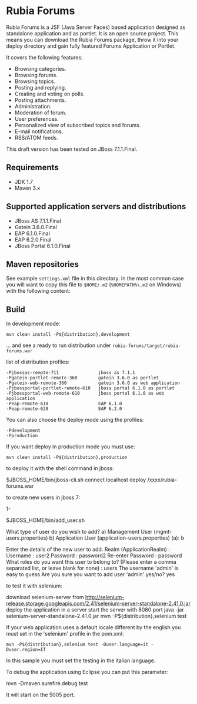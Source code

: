 Rubia Forums
=============
Rubia Forums is a JSF (Java Server Faces) based application designed as standalone application and as portlet.
It is an open source project. This means you can download the Rubia Forums package, throw it into your deploy directory and gain fully featured Forums Application or Portlet.

It covers the following features:

- Browsing categories.
- Browsing forums.
- Browsing topics.
- Posting and replying.
- Creating and voting on polls.
- Posting attachments.
- Administration.
- Moderation of forum.
- User preferences.
- Personalized view of subscribed topics and forums.
- E-mail notifications.
- RSS/ATOM feeds.

This draft version has been tested on JBoss 7.1.1.Final.

Requirements
------------

- JDK 1.7
- Maven 3.x

Supported application servers and distributions
------------

- JBoss AS 7.1.1.Final
- Gatein 3.6.0.Final
- EAP 6.1.0.Final
- EAP 6.2.0.Final
- JBoss Portal 6.1.0.Final


Maven repositories
------------------

See example `settings.xml` file in this directory. In the most common case you will want to copy this file to `$HOME/.m2`
(`%HOMEPATH%\.m2` on Windows) with the following content:

Build
-----

In development mode:

    mvn clean install -P${distribution},development

... and see a ready to run distribution under `rubia-forums/target/rubia-forums.war`

list of distribution profiles:

    -Pjbossas-remote-711               jboss as 7.1.1
    -Pgatein-portlet-remote-360        gatein 3.6.0 as portlet
    -Pgatein-web-remote-360            gatein 3.6.0 as web application  
    -Pjbossportal-portlet-remote-610   jboss portal 6.1.0 as portlet
    -Pjbossportal-web-remote-610       jboss portal 6.1.0 as web application
    -Peap-remote-610                   EAP 6.1.0
    -Peap-remote-620                   EAP 6.2.0

You can also choose the deploy mode using the profiles:

    -Pdevelopment
    -Pproduction
    
If you want deploy in production mode you must use:

    mvn clean install -P${distribution},production
    
to deploy it with the shell command in jboss:

   $JBOSS_HOME/bin/jboss-cli.sh
   connect localhost
   deploy /xxxx/rubia-forums.war
   
 to create new users in jboss 7:

1-

$JBOSS_HOME/bin/add_user.sh

What type of user do you wish to add? 
 a) Management User (mgmt-users.properties) 
 b) Application User (application-users.properties)
(a): b

Enter the details of the new user to add.
Realm (ApplicationRealm) : 
Username : user2
Password : password2
Re-enter Password : password
What roles do you want this user to belong to? (Please enter a comma separated list, or leave blank for none) : users
The username 'admin' is easy to guess
Are you sure you want to add user 'admin' yes/no? yes


to test it with selenium:

download selenium-server from http://selenium-release.storage.googleapis.com/2.41/selenium-server-standalone-2.41.0.jar
deploy the application in a server
start the server with 8080 port
java -jar selenium-server-standalone-2.41.0.jar
mvn -P${distribution},selenium test

If your web application uses a default locale different by the english you must set in the 'selenium' profile in the pom.xml:


	mvn -P${distribution},selenium test -Duser.language=it -Duser.region=IT
		
In this sample you must set the testing in the italian language.

To debug the application using Eclipse you can put this parameter:

mvn -Dmaven.surefire.debug test

It will start on the 5005 port.